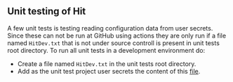 ## Unit testing of Hit

A few unit tests is testing reading configuration data from user secrets. Since these can not be run at GitHub using actions they are only run if a file named `HitDev.txt`
that is not under source controll is present in unit tests root directory. To run all unit tests in a development environment do:

* Create a file named `HitDev.txt` in the unit tests root directory.
* Add as the unit test project user secrets the content of this [file](https://github.com/Aha43/Hit/blob/main/src/HitUnitTests/secret.json).
